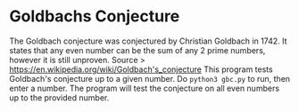 # Goldbachs Conjecture 
The Goldbach conjecture was conjectured by Christian Goldbach in 1742. 
It states that any even number can be the sum of any 2 prime numbers, however it is 
still unproven. Source > https://en.wikipedia.org/wiki/Goldbach's_conjecture 
This program tests Goldbach's conjecture up to a given number. 
Do `python3 gbc.py` to run, then enter a number. The program will test the 
conjecture on all even numbers up to the provided number. 
